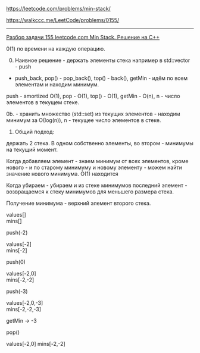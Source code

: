 https://leetcode.com/problems/min-stack/

https://walkccc.me/LeetCode/problems/0155/

________

[Разбор задачи 155 leetcode.com Min Stack. Решение на C++](https://www.youtube.com/watch?v=NNCWMFT1e24)

0(1) по времени на каждую операцию.

0. Наивное решение - держать элементы стека например в std::vector - push 
- push_back, рор() - рор_back(), tор() - back(), getMin - идём по всем
элементам и находим минимум.

push - amortized O(1), рор - O(1), top() - O(1), getMin - O(n), n - число 
элементов в текущем стеке.

0b. - хранить множество (std::set) из текущих элементов - находим минимум за О(log(n)), n - текущее число элементов в стеке.

1. Общий подход: 

держать 2 стека. В одном собственно элементы, во втором - минимумы на текущий момент.

Когда добавляем элемент - знаем минимум от всех элементов, кроме нового - 
и по старому минимуму и новому элементу - можем найти значение нового 
минимума. O(1) находится

Когда убираем - убираем и из стеке минимумов последний элемент - возвращаемся к стеку минимумов для меньшего размера стека.

Получение минимума - верхний элемент второго стека.

values[]  
mins[]

push(-2)

values[-2]  
mins[-2]

push(0)

values[-2,0]  
mins[-2,-2]

push(-3)

values[-2,0,-3]  
mins[-2,-2,-3]

getMin -> -3

pop()

values[-2,0] 
mins[-2,-2]

